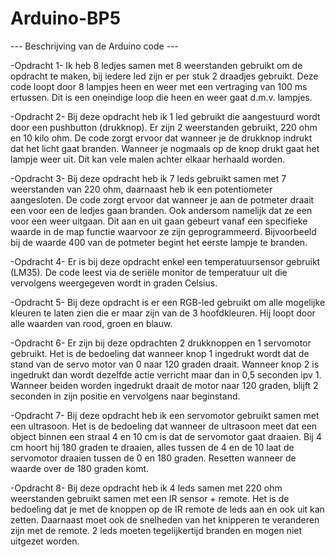 # Arduino-BP5

--- Beschrijving van de Arduino code ---

-Opdracht 1-
Ik heb 8 ledjes samen met 8 weerstanden gebruikt om de opdracht te maken, bij iedere led zijn er per stuk 2 draadjes gebruikt. 
Deze code loopt door 8 lampjes heen en weer met een vertraging van 100 ms ertussen. 
Dit is een oneindige loop die heen en weer gaat d.m.v. lampjes.  

-Opdracht 2-
Bij deze opdracht heb ik 1 led gebruikt die aangestuurd wordt door een pushbutton (drukknop). Er zijn 2 weerstanden gebruikt, 220 ohm en 10 kilo ohm. 
De code zorgt ervoor dat wanneer je de drukknop indrukt dat het licht gaat branden. Wanneer je nogmaals op de knop drukt gaat het lampje weer uit. 
Dit kan vele malen achter elkaar herhaald worden. 

-Opdracht 3-
Bij deze opdracht heb ik 7 leds gebruikt samen met 7 weerstanden van 220 ohm, daarnaast heb ik een potentiometer aangesloten. 
De code zorgt ervoor dat wanneer je aan de potmeter draait een voor een de ledjes gaan branden. Ook andersom namelijk dat ze een voor een weer uitgaan. 
Dit aan en uit gaan gebeurt vanaf een specifieke waarde in de map functie waarvoor ze zijn geprogrammeerd. 
Bijvoorbeeld bij de waarde 400 van de potmeter begint het eerste lampje te branden. 

-Opdracht 4-
Er is bij deze opdracht enkel een temperatuursensor gebruikt (LM35). 
De code leest via de seriële monitor de temperatuur uit die vervolgens weergegeven wordt in graden Celsius. 

-Opdracht 5-
Bij deze opdracht is er een RGB-led gebruikt om alle mogelijke kleuren te laten zien die er maar zijn van de 3 hoofdkleuren. 
Hij loopt door alle waarden van rood, groen en blauw. 

-Opdracht 6-
Er zijn bij deze opdrachten 2 drukknoppen en 1 servomotor gebruikt. Het is de bedoeling dat wanneer knop 1 ingedrukt wordt dat de stand van de servo motor van 0 naar 120 graden draait. Wanneer knop 2 is ingedrukt dan wordt dezelfde actie verricht maar dan in 0,5 seconden ipv 1. 
Wanneer beiden worden ingedrukt draait de motor naar 120 graden, blijft 2 seconden in zijn positie en vervolgens naar beginstand.  

-Opdracht 7-
Bij deze opdracht heb ik een servomotor gebruikt samen met een ultrasoon. 
Het is de bedoeling dat wanneer de ultrasoon meet dat een object binnen een straal 4 en 10 cm is dat de servomotor gaat draaien. 
Bij 4 cm hoort hij 180 graden te draaien, alles tussen de 4 en de 10 laat de servomotor draaien tussen de 0 en 180 graden. 
Resetten wanneer de waarde over de 180 graden komt. 

-Opdracht 8-
Bij deze opdracht heb ik 4 leds samen met 220 ohm weerstanden gebruikt samen met een IR sensor + remote. 
Het is de bedoeling dat je met de knoppen op de IR remote de leds aan en ook uit kan zetten. 
Daarnaast moet ook de snelheden van het knipperen te veranderen zijn met de remote. 
2 leds moeten tegelijkertijd branden en mogen niet uitgezet worden. 
